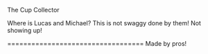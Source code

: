 The Cup Collector

Where is Lucas and Michael?
This is not swaggy done by them! Not showing up!

==================================
Made by pros!